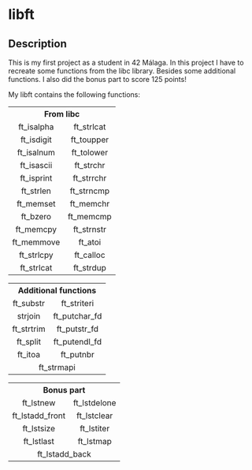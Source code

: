 <!-- Title -->

# libft

<!-- Description -->

## Description

This is my first project as a student in 42 Málaga. In this project I have to recreate some functions from the libc library. Besides some additional functions. I also did the bonus part to score 125 points!

My libft contains the following functions:

<!-- LIBC functions -->

<table>
  <tr>
    <th colspan="2">From libc</th>
  </tr>
  <tr>
    <td align = "center" style = "width = 50%;">ft_isalpha</td>
    <td align = "center" style = "width = 50%;">ft_strlcat</td>
  </tr>
  <tr>
    <td align = "center" style = "width = 50%;">ft_isdigit</td>
    <td align = "center" style = "width = 50%;">ft_toupper</td>
  </tr>
  <tr>
    <td align = "center" style = "width = 50%;">ft_isalnum</td>
    <td align = "center" style = "width = 50%;">ft_tolower</td>
  </tr>
  <tr>
    <td align = "center" style = "width = 50%;">ft_isascii</td>
    <td align = "center" style = "width = 50%;">ft_strchr</td>
  </tr>
  <tr>
    <td align = "center" style = "width = 50%;">ft_isprint</td>
    <td align = "center" style = "width = 50%;">ft_strrchr</td>
  </tr>
  <tr>
    <td align = "center" style = "width = 50%;">ft_strlen</td>
    <td align = "center" style = "width = 50%;">ft_strncmp</td>
  </tr>
  <tr>
    <td align = "center" style = "width = 50%;">ft_memset</td>
    <td align = "center" style = "width = 50%;">ft_memchr</td>
  </tr>
  <tr>
    <td align = "center" style = "width = 50%;">ft_bzero</td>
    <td align = "center" style = "width = 50%;">ft_memcmp</td>
  </tr>
  <tr>
    <td align = "center" style = "width = 50%;">ft_memcpy</td>
    <td align = "center" style = "width = 50%;">ft_strnstr</td>
  </tr>
  <tr>
    <td align = "center" style = "width = 50%;">ft_memmove</td>
    <td align = "center" style = "width = 50%;">ft_atoi</td>
  </tr>
  <tr>
    <td align = "center" style = "width = 50%;">ft_strlcpy</td>
    <td align = "center" style = "width = 50%;">ft_calloc</td>
  </tr>
  <tr>
    <td align = "center" style = "width = 50%;">ft_strlcat</td>
    <td align = "center" style = "width = 50%;">ft_strdup</td>
  </tr>
</table>

<!-- Additional functions -->

<table>
  <tr>
    <th colspan = "2">Additional functions</th>
  </tr>
  <tr>
    <td align = "center" style = "width = 50%;">ft_substr</td>
    <td align = "center" style = "width = 50%;">ft_striteri</td>
  </tr>
  <tr>
    <td align = "center" style = "width = 50%;">strjoin</td>
    <td align = "center" style = "width = 50%;">ft_putchar_fd</td>
  </tr>
  <tr>
    <td align = "center" style = "width = 50%;">ft_strtrim</td>
    <td align = "center" style = "width = 50%;">ft_putstr_fd</td>
  </tr>
  <tr>
    <td align = "center" style = "width = 50%;">ft_split</td>
    <td align = "center" style = "width = 50%;">ft_putendl_fd</td>
  </tr>
  <tr>
    <td align = "center" style = "width = 50%;">ft_itoa</td>
    <td align = "center" style = "width = 50%;">ft_putnbr</td>
  </tr>
  <tr>
    <td align = "center" colspan = "2">ft_strmapi</td>
  </tr>
</table>

<!-- Bonus part -->

<table>
  <tr>
    <th colspan = "2">Bonus part</th>
  </tr>
  <tr>
    <td align = "center" style = "width = 50%;">ft_lstnew</td>
    <td align = "center" style = "width = 50%;">ft_lstdelone</td>
  </tr>
  <tr>
    <td align = "center" style = "width = 50%;">ft_lstadd_front</td>
    <td align = "center" style = "width = 50%;">ft_lstclear</td>
  </tr>
  <tr>
    <td align = "center" style = "width = 50%;">ft_lstsize</td>
    <td align = "center" style = "width = 50%;">ft_lstiter</td>
  </tr>
  <tr>
    <td align = "center" style = "width = 50%;">ft_lstlast</td>
    <td align = "center" style = "width = 50%;">ft_lstmap</td>
  </tr>
  <tr>
    <td align = "center" colspan = "2">ft_lstadd_back</td>
  </tr>
</table>
